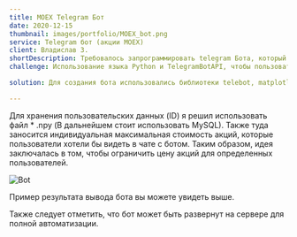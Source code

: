 ```yaml
---
title: MOEX Telegram Бот
date: 2020-12-15
thumbnail: images/portfolio/MOEX_bot.png
service: Telegram бот (акции MOEX)
client: Владислав З.
shortDescription: Требовалось запрограммировать telegram Бота, который будет брать некоторую информацию о торгах с moex.ru, извлекать ее и выводить подписанным на бота пользователям каждый день в заданное время.
challenge: Использование языка Python и TelegramBotAPI, чтобы пользователи могли обращаться к  боту, чтобы узнать 10 самых волатильных акций дня и объемы их торговли.

solution: Для создания бота использовались библиотеки telebot, matplotlib и pandas. Также была реализована многопоточность, чтобы разграничить взаимодействие с пользователем и автоматическую отправку информации об акциях всем пользователям.

---
```


Для хранения пользовательских данных (ID) я решил использовать файл * .npy (В дальнейшем стоит использовать MySQL). Также туда заносится индивидуальная максимальная стоимость акций, которые пользователи хотели бы видеть в чате с ботом. Таким образом, идея заключалась в том, чтобы ограничить цену акций для определенных пользователей.

![Bot](/images/portfolio/bot_MOEX.png)


Пример результата вывода бота вы можете увидеть выше.


Также следует отметить, что бот может быть развернут на сервере для полной автоматизации.
